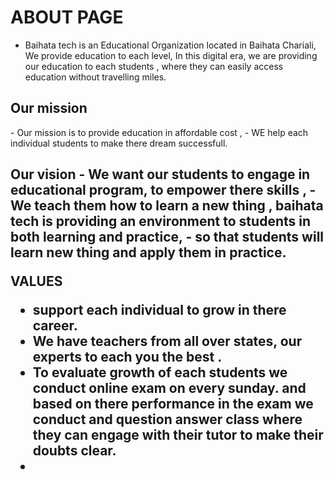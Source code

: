 # ABOUT PAGE 


- Baihata tech is an Educational Organization located in Baihata Chariali, We provide education to each level, In this digital era, we are providing our education to each students , where they can easily access education without travelling miles.

<h2> Our mission </h2>
- Our mission is to provide education in affordable cost , 
- WE help each individual students to make there dream successfull. 

<h2> Our vision
 - We want our students to engage in educational program, to empower there skills , 
 - We teach them how to learn a new thing , baihata tech is providing an environment to students in both learning and practice,
 - so that students will learn new thing and apply them in practice.

 VALUES 

 - support each individual to grow in there career.
 - We have teachers from all over states, our experts to each you the best .
  - To evaluate growth of each students we conduct online exam on every sunday. and based on there performance in the exam we conduct and question answer class where they can engage with their tutor to make their doubts clear.
  - 
